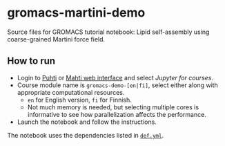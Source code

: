 # gromacs-martini-demo

Source files for GROMACS tutorial notebook: Lipid self-assembly using
coarse-grained Martini force field.

## How to run

* Login to [Puhti](https://www.puhti.csc.fi) or
  [Mahti web interface](https://www.mahti.csc.fi) and select
  *Jupyter for courses*.
* Course module name is `gromacs-demo-[en|fi]`, select either along with
  appropriate computational resources.
  * `en` for English version, `fi` for Finnish.
  * Not much memory is needed, but selecting multiple cores is informative to
    see how parallelization affects the performance.
* Launch the notebook and follow the instructions.

The notebook uses the dependencies listed in [`def.yml`](def.yml).
